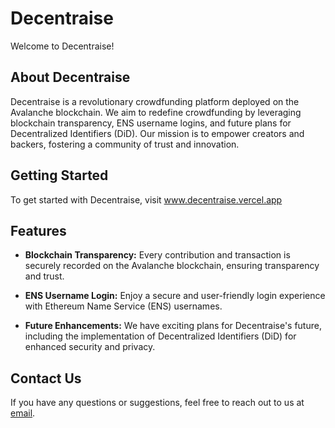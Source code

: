 # Decentraise

Welcome to Decentraise! 

## About Decentraise

Decentraise is a revolutionary crowdfunding platform deployed on the Avalanche blockchain. We aim to redefine crowdfunding by leveraging blockchain transparency, ENS username logins, and future plans for Decentralized Identifiers (DiD). Our mission is to empower creators and backers, fostering a community of trust and innovation.

## Getting Started

To get started with Decentraise, visit www.decentraise.vercel.app 

## Features

- **Blockchain Transparency:** Every contribution and transaction is securely recorded on the Avalanche blockchain, ensuring transparency and trust.

- **ENS Username Login:** Enjoy a secure and user-friendly login experience with Ethereum Name Service (ENS) usernames.

- **Future Enhancements:** We have exciting plans for Decentraise's future, including the implementation of Decentralized Identifiers (DiD) for enhanced security and privacy.

## Contact Us

If you have any questions or suggestions, feel free to reach out to us at [email](mailto:chuksdav4@gmail.com).